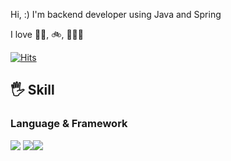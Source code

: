 


Hi, :) I'm backend developer using Java and Spring 

I love 🏊‍♂️, 🚲, 🏋🏻‍♂️



[![Hits](https://hits.seeyoufarm.com/api/count/incr/badge.svg?url=https%3A%2F%2Fgithub.com%2Fhrllk%2F&count_bg=%23D4E7F0&title_bg=%2378BBD8&icon=&icon_color=%23B8B8B8&title=hits&edge_flat=false)](https://hits.seeyoufarm.com)

## 🖐  Skill 


### Language & Framework

<!-- java --> 
<img src="https://img.shields.io/badge/Spring-6DB33F?style=flat-square&logo=Spring&logoColor=white"/>
<img src="https://img.shields.io/badge/Java-007396?style=flat-square&logo=Java&logoColor=white"/><img src="https://img.shields.io/badge/JavaScript-F7DF1E?style=flat-square&logo=JavaScript&logoColor=white"/>
